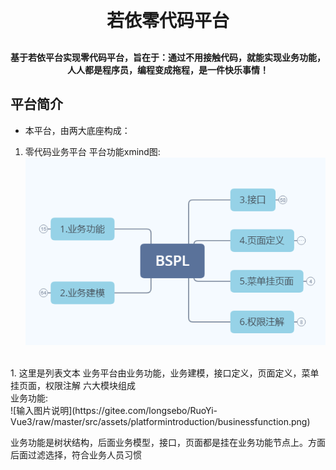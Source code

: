 
<h1 align="center" style="margin: 30px 0 30px; font-weight: bold;">若依零代码平台</h1>
<h4 align="center">基于若依平台实现零代码平台，旨在于：通过不用接触代码，就能实现业务功能，人人都是程序员，编程变成拖程，是一件快乐事情！</h4>

## 平台简介

* 本平台，由两大底座构成：
1. 零代码业务平台
   平台功能xmind图:<br>
![输入图片说明](src/assets/platformintroduction/bspl.pngimage.png)
<br>
1. 这里是列表文本   业务平台由业务功能，业务建模，接口定义，页面定义，菜单挂页面，权限注解 六大模块组成<br>
业务功能:<br>
![输入图片说明](https://gitee.com/longsebo/RuoYi-Vue3/raw/master/src/assets/platformintroduction/businessfunction.png)

业务功能是树状结构，后面业务模型，接口，页面都是挂在业务功能节点上。方面后面过滤选择，符合业务人员习惯<br>